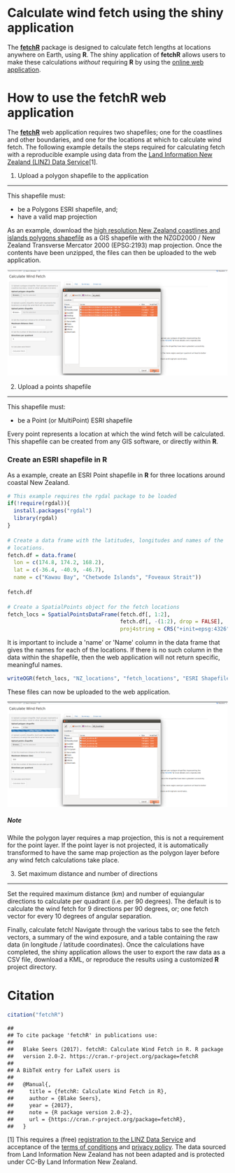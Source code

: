 Calculate wind fetch using the shiny application
================================================

The [**fetchR**](https://cran.r-project.org/package=fetchR) package is designed to calculate fetch lengths at locations anywhere on Earth, using **R**. The shiny application of **fetchR** allows users to make these calculations *without* requiring **R** by using the [online web application](https://blasee.shinyapps.io/fetchR_shiny/).

How to use the **fetchR** web application
=========================================

The [**fetchR**](https://cran.r-project.org/package=fetchR) web application requires two shapefiles; one for the coastlines and other boundaries, and one for the locations at which to calculate wind fetch. The following example details the steps required for calculating fetch with a reproducible example using data from the [Land Information New Zealand (LINZ) Data Service](https://data.linz.govt.nz/)[1].

1) Upload a polygon shapefile to the application
------------------------------------------------

This shapefile must:

-   be a Polygons ESRI shapefile, and;
-   have a valid map projection

As an example, download the [high resolution New Zealand coastlines and islands polygons shapefile](https://data.linz.govt.nz/layer/1153-nz-coastlines-and-islands-polygons-topo-150k/) as a GIS shapefile with the NZGD2000 / New Zealand Transverse Mercator 2000 (EPSG:2193) map projection. Once the contents have been unzipped, the files can then be uploaded to the web application.

![](./README_figures/upload_poly.png)

2) Upload a points shapefile
----------------------------

This shapefile must:

-   be a Point (or MultiPoint) ESRI shapefile

Every point represents a location at which the wind fetch will be calculated. This shapefile can be created from any GIS software, or directly within **R**.

### Create an ESRI shapefile in **R**

As a example, create an ESRI Point shapefile in **R** for three locations around coastal New Zealand.

``` r
# This example requires the rgdal package to be loaded
if(!require(rgdal)){
  install.packages("rgdal")
  library(rgdal)
}

# Create a data frame with the latitudes, longitudes and names of the
# locations.
fetch.df = data.frame(
  lon = c(174.8, 174.2, 168.2),
  lat = c(-36.4, -40.9, -46.7),
  name = c("Kawau Bay", "Chetwode Islands", "Foveaux Strait"))

fetch.df

# Create a SpatialPoints object for the fetch locations
fetch_locs = SpatialPointsDataFrame(fetch.df[, 1:2], 
                                    fetch.df[, -(1:2), drop = FALSE],
                                    proj4string = CRS("+init=epsg:4326"))
```

It is important to include a 'name' or 'Name' column in the data frame that gives the names for each of the locations. If there is no such column in the data within the shapefile, then the web application will not return specific, meaningful names.

``` r
writeOGR(fetch_locs, "NZ_locations", "fetch_locations", "ESRI Shapefile")
```

These files can now be uploaded to the web application.

![](./README_figures/upload_point.png)

##### Note

While the polygon layer requires a map projection, this is not a requirement for the point layer. If the point layer is not projected, it is automatically transformed to have the same map projection as the polygon layer before any wind fetch calculations take place.

3) Set maximum distance and number of directions
------------------------------------------------

Set the required maximum distance (km) and number of equiangular directions to calculate per quadrant (i.e. per 90 degrees). The default is to calculate the wind fetch for 9 directions per 90 degrees, or; one fetch vector for every 10 degrees of angular separation.

Finally, calculate fetch! Navigate through the various tabs to see the fetch vectors, a summary of the wind exposure, and a table containing the raw data (in longitude / latitude coordinates). Once the calculations have completed, the shiny application allows the user to export the raw data as a CSV file, download a KML, or reproduce the results using a customized **R** project directory.

Citation
========

``` r
citation("fetchR")
```

    ## 
    ## To cite package 'fetchR' in publications use:
    ## 
    ##   Blake Seers (2017). fetchR: Calculate Wind Fetch in R. R package
    ##   version 2.0-2. https://cran.r-project.org/package=fetchR
    ## 
    ## A BibTeX entry for LaTeX users is
    ## 
    ##   @Manual{,
    ##     title = {fetchR: Calculate Wind Fetch in R},
    ##     author = {Blake Seers},
    ##     year = {2017},
    ##     note = {R package version 2.0-2},
    ##     url = {https://cran.r-project.org/package=fetchR},
    ##   }

[1] This requires a (free) [registration to the LINZ Data Service](https://data.linz.govt.nz/accounts/register/) and acceptance of the [terms of conditions](https://data.linz.govt.nz/terms-of-use/) and [privacy policy](https://data.linz.govt.nz/privacy-policy/). The data sourced from Land Information New Zealand has not been adapted and is protected under CC-By Land Information New Zealand.
